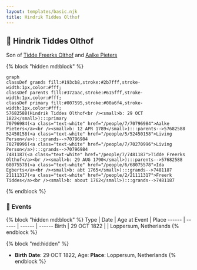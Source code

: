 ```yaml
---
layout: templates/basic.njk
title: Hindrik Tiddes Olthof
---
```

## 🔵 Hindrik Tiddes Olthof

Son of [Tidde Freerks Olthof](/people/7/7481187) and [Aalke Pieters](/people/7/70796984)

{% block "hidden md:block" %}
```mermaid
graph
classDef grands fill:#193cb8,stroke:#2b7fff,stroke-width:1px,color:#fff;
classDef parents fill:#372aac,stroke:#615fff,stroke-width:1px,color:#fff;
classDef primary fill:#007595,stroke:#00a6f4,stroke-width:1px,color:#fff;
57682588(Hindrik Tiddes Olthof<br /><small>b: 29 OCT 1822</small>):::primary
70796984(<a class="text-white" href="/people/7/70796984">Aalke Pieters</a><br /><small>b: 12 APR 1789</small>):::parents-->57682588
52450158(<a class="text-white" href="/people/5/52450158">Living Person</a>):::grands-->70796984
70270996(<a class="text-white" href="/people/7/70270996">Living Person</a>):::grands-->70796984
7481187(<a class="text-white" href="/people/7/7481187">Tidde Freerks Olthof</a><br /><small>b: 29 AUG 1790</small>):::parents-->57682588
68075578(<a class="text-white" href="/people/6/68075578">Ida Egberts</a><br /><small>b: abt 1765</small>):::grands-->7481187
21111317(<a class="text-white" href="/people/2/21111317">Freerk Tiddes</a><br /><small>b: about 1762</small>):::grands-->7481187
```
{% endblock %}

### 📆 Events

{% block "hidden md:block" %}
Type | Date | Age at Event | Place
------ | ------ | ------ | ------
Birth | 29 OCT 1822 |  | Loppersum, Netherlands
{% endblock %}

{% block "md:hidden" %}
- **Birth**
**Date**: 29 OCT 1822, Age:
**Place**: Loppersum, Netherlands
{% endblock %}
